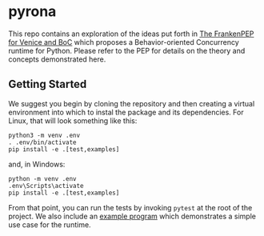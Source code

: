 # pyrona
This repo contains an exploration of the ideas put forth in
[The FrankenPEP for Venice and BoC](https://github.com/TobiasWrigstad/peps/blob/pyrona/pep-9999.rst)
which proposes a Behavior-oriented Concurrency runtime for Python. Please refer
to the PEP for details on the theory and concepts demonstrated here.

## Getting Started

We suggest you begin by cloning the repository and then creating a virtual
environment into which to instal the package and its dependencies. For Linux,
that will look something like this:

    python3 -m venv .env
    . .env/bin/activate
    pip install -e .[test,examples]

and, in Windows:

    python -m venv .env
    .env\Scripts\activate
    pip install -e .[test,examples]

From that point, you can run the tests by invoking `pytest` at the root of the
project. We also include an [example program](examples/index_comparison.py) which
demonstrates a simple use case for the runtime.
